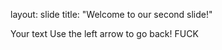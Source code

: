 
layout: slide
title: "Welcome to our second slide!"

Your text
Use the left arrow to go back!
FUCK
